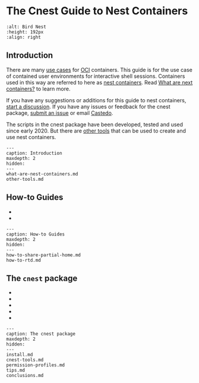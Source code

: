 The Cnest Guide to Nest Containers
==================================

```{image} _static/bird-nest-260px.png
:alt: Bird Nest
:height: 192px
:align: right
```

Introduction
------------

There are many [use
cases](https://docs.fedoraproject.org/en-US/containers/terminology/use_cases/)
for [OCI](https://opencontainers.org/) containers.
This guide is for the use case of contained user environments for interactive
shell sessions.
Containers used in this way are referred to here as [nest
containers](what-are-nest-containers.md).
Read [What are next containers?](what-are-nest-containers.md) to learn more.

If you have any suggestions or additions for this guide to nest containers,
[start a discussion](https://github.com/castedo/cnest/discussions).
If you have any issues or feedback for the cnest package, [submit an
issue](https://github.com/castedo/cnest/issues) or email
[Castedo](mailto:castedo@castedo.com).


The scripts in the cnest package have been developed, tested and used since
early 2020. But there are [other tools](other-tools.md) that can be used to
create and use nest containers.


```{toctree}
---
caption: Introduction
maxdepth: 2
hidden:
---
what-are-nest-containers.md
other-tools.md
```


How-to Guides
-------------

* [](how-to-share-partial-home.md)
* [](how-to-rtd.md)

```{toctree}
---
caption: How-to Guides
maxdepth: 2
hidden:
---
how-to-share-partial-home.md
how-to-rtd.md
```

The `cnest` package
-------------------

* [](install.md)
* [](cnest-tools.md)
* [](permission-profiles.md)
* [](tips.md)
* [](conclusions.md)


```{toctree}
---
caption: The cnest package
maxdepth: 2
hidden:
---
install.md
cnest-tools.md
permission-profiles.md
tips.md
conclusions.md
```


